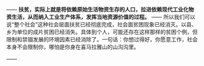 ——
**扶贫，实际上就是将依赖原始生活物资生存的人口，拉进依赖现代工业化物资生活，从而纳入工业生产体系，发挥当地资源价值的过程。**
——
所以我们可以说“整个社会”这种社会层面扶贫已经彻底完成，社会面贫困现象已经消灭。以县、乡为单位的成片贫困已经消失。具体到个人，可能还存在这样那样的贫困个例，但限制和禁锢发展的环境因素已经消除了。一句话：你想过得好，你愿意工作，社会本身不会限制你，哪怕是你身在喜马拉雅山的山沟沟里。

——

